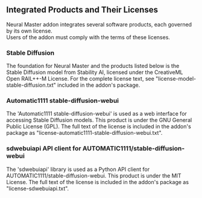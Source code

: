 ## Integrated Products and Their Licenses

Neural Master addon integrates several software products, each governed by its own license.   
Users of the addon must comply with the terms of these licenses.

### Stable Diffusion

The foundation for Neural Master and the products listed below is the Stable Diffusion model from Stability AI, licensed under the CreativeML Open RAIL++-M License. 
For the complete license text, see "license-model-stable-diffusion.txt" included in the addon's package.

### Automatic1111 stable-diffusion-webui

The 'Automatic1111 stable-diffusion-webui' is used as a web interface for accessing Stable Diffusion models. 
This product is under the GNU General Public License (GPL). 
The full text of the license is included in the addon's package as "license-automatic1111-stable-diffusion-webui.txt".

### sdwebuiapi API client for AUTOMATIC1111/stable-diffusion-webui

The 'sdwebuiapi' library is used as a Python API client for AUTOMATIC1111/stable-diffusion-webui. 
This product is under the MIT License.
The full text of the license is included in the addon's package as "license-sdwebuiapi.txt".